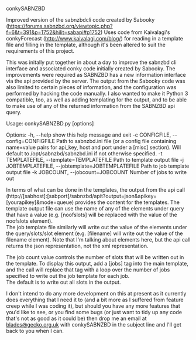 conkySABNZBD

Improved version of the sabnzbdcli code created by Sabooky 
(https://forums.sabnzbd.org/viewtopic.php?f=6&t=391&p=1752&hilit=sabapi#p1752)
Uses code from Kaivalagi's conkyForecast 
(http://www.kaivalagi.com/blog/) for reading in a template 
file and filling in the template, although it's been altered to suit the 
requirements of this project.

This was initally put together in about a day to improve the sabnzbd cli 
interface and associated conky code initially created by Sabooky.  The 
improvements were required as SABNZBD has a new information interface 
via the api provided by the server.  The output from the Sabooky 
code was also limited to certain pieces of information, and the 
configuration was performed by hacking the code manually.  I also wanted
to make it Python 3 compatible, too, as well as adding templating for the
output, and to be able to make use of any of the returned information from
the SABNZBD api query.



Usage: conkySABNZBD.py [options]

Options:
  -h, --help            show this help message and exit
  -c CONFIGFILE, --config=CONFIGFILE
                        Path to sabnzbd.ini file (or a config file
                        containing name=value pairs for api_key, 
                        host and port under a [misc] section).
                        Will default to /opt/sabnzbd/sabnzbd.ini
                        if not otherwise specified.
  -t TEMPLATEFILE, --template=TEMPLATEFILE
                        Path to template output file
  -j JOBTEMPLATEFILE, --jobtemplate=JOBTEMPLATEFILE
                        Path to job template output file
  -k JOBCOUNT, --jobcount=JOBCOUNT
                        Number of jobs to write out

In terms of what can be done in the templates, the output from the api call 
(http://[sabhost]:[sabport]/sabnzbd/apit?output=json&apikey=[yourapikey]&mode=queue) 
provides the content for the templates.  The template output file can 
use the name of any of the elements under query that have a value (e.g. 
[noofslots] will be replaced with the value of the noofslots element).  
The job template file similarly will write out the value of the elements 
under the query/slots/slot element (e.g. [filename] will write out the 
value of the filename element).  Note that I'm talking about elements 
here, but the api call returns the json representation, not the xml 
representation.

The job count value controls the number of slots that will be written 
out in the template.  To display this output, add a [jobs] tag into the 
main template, and the call will replace that tag with a loop over the 
number of jobs specified to write out the job template for each job.  
The default is to write out all slots in the output.

I don't intend to do any more development on this at present as it 
currently does everything that I need it to (and a bit more as I 
suffered from feature creep while I was coding it), but should you have 
any more features that you'd like to see, or you find some bugs (or just 
want to tidy up any code that's not as good as it could be) then drop me 
an email at blades@gecko.org.uk with conkySABNZBD in the subject line and 
I'll get back to you when I can.
